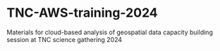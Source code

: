 # TNC-AWS-training-2024
Materials for cloud-based analysis of geospatial data capacity building session at TNC science gathering 2024
